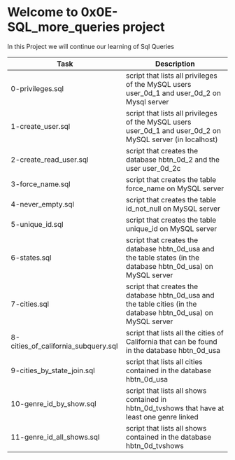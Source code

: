 # Welcome to 0x0E-SQL_more_queries project 
In this Project we will continue our learning of Sql Queries

| Task | Description |
| ---- | ----------- |
| 0-privileges.sql | script that lists all privileges of the MySQL users user_0d_1 and user_0d_2 on Mysql server |
| 1-create_user.sql | script that lists all privileges of the MySQL users user_0d_1 and user_0d_2 on MySQL server (in localhost) |
| 2-create_read_user.sql | script that creates the database hbtn_0d_2 and the user user_0d_2c|
| 3-force_name.sql | script that creates the table force_name on MySQL server |
| 4-never_empty.sql |  script that creates the table id_not_null on MySQL server |
| 5-unique_id.sql | script that creates the table unique_id on MySQL server |
| 6-states.sql | script that creates the database hbtn_0d_usa and the table states (in the database hbtn_0d_usa) on MySQL server |
| 7-cities.sql | script that creates the database hbtn_0d_usa and the table cities (in the database hbtn_0d_usa) on MySQL server |
| 8-cities_of_california_subquery.sql | script that lists all the cities of California that can be found in the database hbtn_0d_usa |
| 9-cities_by_state_join.sql | script that lists all cities contained in the database hbtn_0d_usa |
| 10-genre_id_by_show.sql | script that lists all shows contained in hbtn_0d_tvshows that have at least one genre linked |
| 11-genre_id_all_shows.sql | script that lists all shows contained in the database hbtn_0d_tvshows |
